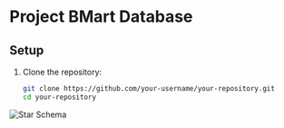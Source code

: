 # Project BMart Database

## Setup

1. Clone the repository:
   ```bash
   git clone https://github.com/your-username/your-repository.git
   cd your-repository

   
![Star Schema](https://github.com/user-attachments/assets/6b8b179a-5656-437a-b3ff-ea612103e416)

